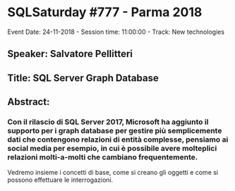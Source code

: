 # SQLSaturday #777 - Parma 2018
Event Date: 24-11-2018 - Session time: 11:00:00 - Track: New technologies
## Speaker: Salvatore Pellitteri
## Title: SQL Server Graph Database
## Abstract:
### Con il rilascio di SQL Server 2017, Microsoft ha aggiunto il supporto per i graph database per gestire più semplicemente dati che contengono relazioni di entità complesse, pensiamo ai social media per esempio, in cui è possibile avere molteplici relazioni molti-a-molti che cambiano frequentemente.
Vedremo insieme i concetti di base, come si creano gli oggetti e come si possono effettuare le interrogazioni.
